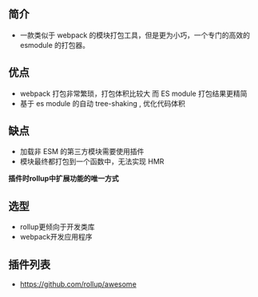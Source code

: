 ## 简介
- 一款类似于 webpack 的模块打包工具，但是更为小巧，一个专门的高效的 esmodule 的打包器。

## 优点
- webpack 打包非常繁琐，打包体积比较大 而 ES module 打包结果更精简
- 基于 es module 的自动 tree-shaking , 优化代码体积

## 缺点
- 加载非 ESM 的第三方模块需要使用插件
- 模块最终都打包到一个函数中，无法实现 HMR

**插件时rollup中扩展功能的唯一方式**

## 选型
- rollup更倾向于开发类库
- webpack开发应用程序

## 插件列表
- https://github.com/rollup/awesome